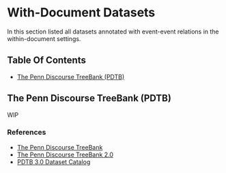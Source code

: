 # With-Document Datasets
In this section listed all datasets annotated with event-event relations in the within-document settings. 

## Table Of Contents 

- [The Penn Discourse TreeBank (PDTB)](#the-penn-discourse-treebank-pdtb)


## The Penn Discourse TreeBank (PDTB)
WIP

### References
- [The Penn Discourse TreeBank](https://www.ling.upenn.edu/~elenimi/lrec04-lisbon-miltsakaki.pdf)
- [The Penn Discourse TreeBank 2.0](https://aclanthology.org/L08-1093/)
- [PDTB 3.0 Dataset Catalog](https://catalog.ldc.upenn.edu/LDC2019T05)
